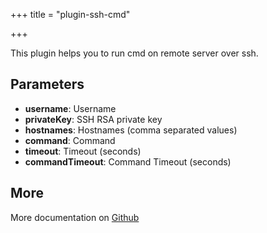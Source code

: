 +++
title = "plugin-ssh-cmd"

+++

This plugin helps you to run cmd on remote server over ssh.

## Parameters

* **username**: Username
* **privateKey**: SSH RSA private key
* **hostnames**: Hostnames (comma separated values)
* **command**: Command
* **timeout**: Timeout (seconds)
* **commandTimeout**: Command Timeout (seconds)


## More

More documentation on [Github](https://github.com/ovh/cds/tree/master/contrib/grpcplugins/action/ssh-cmd/README.md)


